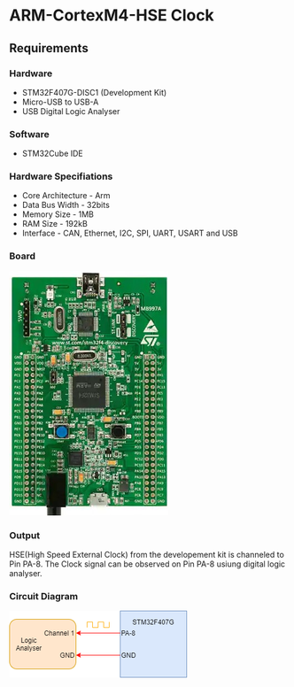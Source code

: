 # ARM-CortexM4-HSE Clock

## Requirements 

### Hardware
* STM32F407G-DISC1 (Development Kit)
* Micro-USB to USB-A
* USB Digital Logic Analyser
### Software
* STM32Cube IDE

### Hardware Specifiations
* Core Architecture - Arm
* Data Bus Width - 32bits
* Memory Size - 1MB
* RAM Size - 192kB
* Interface - CAN, Ethernet, I2C, SPI, UART, USART and USB

### Board

![Board](./source/STM32F407G-DISC1.jpg)

### Output

HSE(High Speed External Clock) from the developement kit is channeled to Pin PA-8. The Clock signal can be observed on Pin PA-8 usiung digital logic analyser.

### Circuit Diagram

![ScreenShot](./source/Circuit-Diagram1.png)

